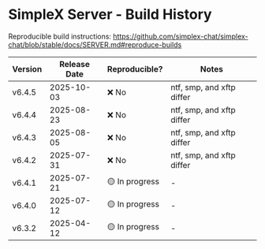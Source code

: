 # SimpleX Server - Build History

Reproducible build instructions: <https://github.com/simplex-chat/simplex-chat/blob/stable/docs/SERVER.md#reproduce-builds>

| Version | Release Date | Reproducible? | Notes |
|---------|--------------|---------------|-------|
| v6.4.5  | 2025-10-03   | ❌ No         | ntf, smp, and xftp differ |
| v6.4.4  | 2025-08-23   | ❌ No         | ntf, smp, and xftp differ |
| v6.4.3  | 2025-08-05   | ❌ No         | ntf, smp, and xftp differ |
| v6.4.2  | 2025-07-31   | ❌ No         | ntf, smp, and xftp differ |
| v6.4.1  | 2025-07-21   | 🟡 In progress| - |
| v6.4.0  | 2025-07-12   | 🟡 In progress| - |
| v6.3.2  | 2025-04-12   | 🟡 In progress| - |

